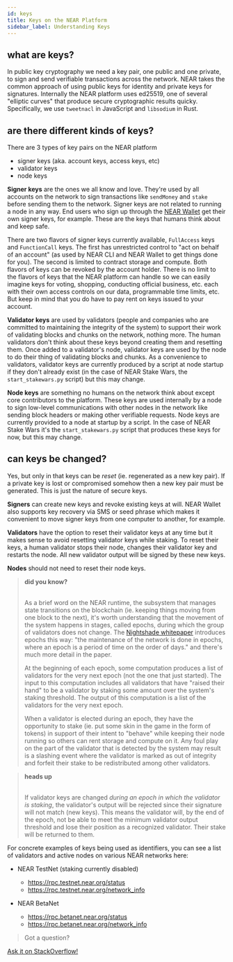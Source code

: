 ```yaml
---
id: keys
title: Keys on the NEAR Platform
sidebar_label: Understanding Keys
---
```


## what are keys?

In public key cryptography we need a key pair, one public and one private, to sign and send verifiable transactions across the network. NEAR takes the common approach of using public keys for identity and private keys for signatures. Internally the NEAR platform uses ed25519, one of several "elliptic curves" that produce secure cryptographic results quicky. Specifically, we use `tweetnacl` in JavaScript and `libsodium` in Rust.

## are there different kinds of keys?

There are 3 types of key pairs on the NEAR platform

- signer keys (aka. account keys, access keys, etc)
- validator keys
- node keys

**Signer keys** are the ones we all know and love. They're used by all accounts on the network to sign transactions like `sendMoney` and `stake` before sending them to the network. Signer keys are not related to running a node in any way. End users who sign up through the [NEAR Wallet](https://wallet.betanet.near.org/) get their own signer keys, for example. These are the keys that humans think about and keep safe.

There are two flavors of signer keys currently available, `FullAccess` keys and `FunctionCall` keys. The first has unrestricted control to "act on behalf of an account" (as used by NEAR CLI and NEAR Wallet to get things done for you). The second is limited to contract storage and compute. Both flavors of keys can be revoked by the account holder. There is no limit to the flavors of keys that the NEAR platform can handle so we can easily imagine keys for voting, shopping, conducting official business, etc. each with their own access controls on our data, programmable time limits, etc. But keep in mind that you do have to pay rent on keys issued to your account.

**Validator keys** are used by validators (people and companies who are committed to maintaining the integrity of the system) to support their work of validating blocks and chunks on the network, nothing more. The human validators don't think about these keys beyond creating them and resetting them. Once added to a validator's node, validator keys are used by the node to do their thing of validating blocks and chunks. As a convenience to validators, validator keys are currently produced by a script at node startup if they don't already exist (in the case of NEAR Stake Wars, the `start_stakewars.py` script) but this may change.

**Node keys** are something no humans on the network think about except core contributors to the platform. These keys are used internally by a node to sign low-level communications with other nodes in the network like sending block headers or making other verifiable requests. Node keys are currently provided to a node at startup by a script. In the case of NEAR Stake Wars it's the `start_stakewars.py` script that produces these keys for now, but this may change.

## can keys be changed?

Yes, but only in that keys can be _reset_ (ie. regenerated as a new key pair). If a private key is lost or compromised somehow then a new key pair must be generated. This is just the nature of secure keys.

**Signers** can create new keys and revoke existing keys at will. NEAR Wallet also supports key recovery via SMS or seed phrase which makes it convenient to move signer keys from one computer to another, for example.

**Validators** have the option to reset their validator keys at any time but it makes sense to avoid resetting validator keys while staking. To reset their keys, a human validator stops their node, changes their validator key and restarts the node. All new validator output will be signed by these new keys.

**Nodes** should not need to reset their node keys.

<blockquote class="info">
<strong>did you know?</strong><br><br>

As a brief word on the NEAR runtime, the subsystem that manages state transitions on the blockchain (ie. keeping things moving from one block to the next), it's worth understanding that the movement of the system happens in stages, called epochs, during which the group of validators does not change. The [Nightshade whitepaper](https://near.org/downloads/Nightshade.pdf) introduces epochs this way: "the maintenance of the network is done in epochs, where an epoch is a period of time on the order of days." and there's much more detail in the paper.

At the beginning of each epoch, some computation produces a list of validators for the very next epoch (not the one that just started). The input to this computation includes all validators that have "raised their hand" to be a validator by staking some amount over the system's staking threshold. The output of this computation is a list of the validators for the very next epoch.

When a validator is elected during an epoch, they have the opportunity to stake (ie. put some skin in the game in the form of tokens) in support of their intent to "behave" while keeping their node running so others can rent storage and compute on it. Any foul play on the part of the validator that is detected by the system may result is a slashing event where the validator is marked as out of integrity and forfeit their stake to be redistributed among other validators.

</blockquote>

<blockquote class="warning">
<strong>heads up</strong><br><br>

If validator keys are changed _during an epoch in which the validator is staking_, the validator's output will be rejected since their signature will not match (new keys). This means the validator will, by the end of the epoch, not be able to meet the minimum validator output threshold and lose their position as a recognized validator. Their stake will be returned to them.

</blockquote>

For concrete examples of keys being used as identifiers, you can see a list of validators and active nodes on various NEAR networks here:

- NEAR TestNet (staking currently disabled)

  - https://rpc.testnet.near.org/status
  - https://rpc.testnet.near.org/network_info

- NEAR BetaNet
  - https://rpc.betanet.near.org/status
  - https://rpc.betanet.near.org/network_info

>Got a question?
<a href="https://stackoverflow.com/questions/tagged/nearprotocol">
  <h8>Ask it on StackOverflow!</h8></a>
